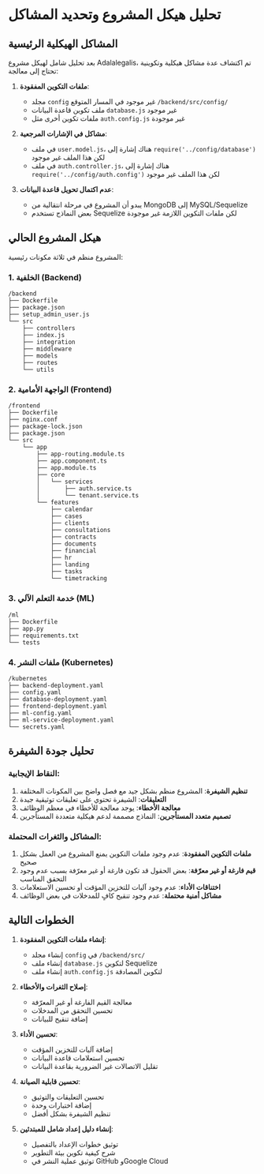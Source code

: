 # تحليل هيكل المشروع وتحديد المشاكل

## المشاكل الهيكلية الرئيسية

بعد تحليل شامل لهيكل مشروع Adalalegalis، تم اكتشاف عدة مشاكل هيكلية وتكوينية تحتاج إلى معالجة:

1. **ملفات التكوين المفقودة**: 
   - مجلد `config` غير موجود في المسار المتوقع `/backend/src/config/`
   - ملف تكوين قاعدة البيانات `database.js` غير موجود
   - ملفات تكوين أخرى مثل `auth.config.js` غير موجودة

2. **مشاكل في الإشارات المرجعية**:
   - في ملف `user.model.js`، هناك إشارة إلى `require('../config/database')` لكن هذا الملف غير موجود
   - في ملف `auth.controller.js`، هناك إشارة إلى `require('../config/auth.config')` لكن هذا الملف غير موجود

3. **عدم اكتمال تحويل قاعدة البيانات**:
   - يبدو أن المشروع في مرحلة انتقالية من MongoDB إلى MySQL/Sequelize
   - بعض النماذج تستخدم Sequelize لكن ملفات التكوين اللازمة غير موجودة

## هيكل المشروع الحالي

المشروع منظم في ثلاثة مكونات رئيسية:

### 1. الخلفية (Backend)
```
/backend
├── Dockerfile
├── package.json
├── setup_admin_user.js
└── src
    ├── controllers
    ├── index.js
    ├── integration
    ├── middleware
    ├── models
    ├── routes
    └── utils
```

### 2. الواجهة الأمامية (Frontend)
```
/frontend
├── Dockerfile
├── nginx.conf
├── package-lock.json
├── package.json
└── src
    └── app
        ├── app-routing.module.ts
        ├── app.component.ts
        ├── app.module.ts
        ├── core
        │   └── services
        │       ├── auth.service.ts
        │       └── tenant.service.ts
        └── features
            ├── calendar
            ├── cases
            ├── clients
            ├── consultations
            ├── contracts
            ├── documents
            ├── financial
            ├── hr
            ├── landing
            ├── tasks
            └── timetracking
```

### 3. خدمة التعلم الآلي (ML)
```
/ml
├── Dockerfile
├── app.py
├── requirements.txt
└── tests
```

### 4. ملفات النشر (Kubernetes)
```
/kubernetes
├── backend-deployment.yaml
├── config.yaml
├── database-deployment.yaml
├── frontend-deployment.yaml
├── ml-config.yaml
├── ml-service-deployment.yaml
└── secrets.yaml
```

## تحليل جودة الشيفرة

### النقاط الإيجابية:
1. **تنظيم الشيفرة**: المشروع منظم بشكل جيد مع فصل واضح بين المكونات المختلفة
2. **التعليقات**: الشيفرة تحتوي على تعليقات توثيقية جيدة
3. **معالجة الأخطاء**: يوجد معالجة للأخطاء في معظم الوظائف
4. **تصميم متعدد المستأجرين**: النماذج مصممة لدعم هيكلية متعددة المستأجرين

### المشاكل والثغرات المحتملة:
1. **ملفات التكوين المفقودة**: عدم وجود ملفات التكوين يمنع المشروع من العمل بشكل صحيح
2. **قيم فارغة أو غير معرّفة**: بعض الحقول قد تكون فارغة أو غير معرّفة بسبب عدم وجود التحقق المناسب
3. **اختناقات الأداء**: عدم وجود آليات للتخزين المؤقت أو تحسين الاستعلامات
4. **مشاكل أمنية محتملة**: عدم وجود تنقيح كافٍ للمدخلات في بعض الوظائف

## الخطوات التالية

1. **إنشاء ملفات التكوين المفقودة**:
   - إنشاء مجلد `config` في `/backend/src/`
   - إنشاء ملف `database.js` لتكوين Sequelize
   - إنشاء ملف `auth.config.js` لتكوين المصادقة

2. **إصلاح الثغرات والأخطاء**:
   - معالجة القيم الفارغة أو غير المعرّفة
   - تحسين التحقق من المدخلات
   - إضافة تنقيح للبيانات

3. **تحسين الأداء**:
   - إضافة آليات للتخزين المؤقت
   - تحسين استعلامات قاعدة البيانات
   - تقليل الاتصالات غير الضرورية بقاعدة البيانات

4. **تحسين قابلية الصيانة**:
   - تحسين التعليقات والتوثيق
   - إضافة اختبارات وحدة
   - تنظيم الشيفرة بشكل أفضل

5. **إنشاء دليل إعداد شامل للمبتدئين**:
   - توثيق خطوات الإعداد بالتفصيل
   - شرح كيفية تكوين بيئة التطوير
   - توثيق عملية النشر في GitHub وGoogle Cloud
